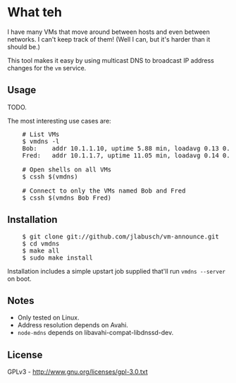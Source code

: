 # What teh

I have many VMs that move around between hosts and even between networks. I can't keep track of them!
(Well I can, but it's harder than it should be.)

This tool makes it easy by using multicast DNS to broadcast IP address changes for the `vm` service.

## Usage

TODO.

The most interesting use cases are:

<pre>
    # List VMs
    $ vmdns -l
    Bob:	addr 10.1.1.10, uptime 5.88 min, loadavg 0.13 0.17 0.08
    Fred:	addr 10.1.1.7, uptime 11.05 min, loadavg 0.14 0.33 0.29

    # Open shells on all VMs
    $ cssh $(vmdns)

    # Connect to only the VMs named Bob and Fred
    $ cssh $(vmdns Bob Fred)
</pre>

## Installation

<pre>
    $ git clone git://github.com/jlabusch/vm-announce.git
    $ cd vmdns
    $ make all 
    $ sudo make install
</pre>

Installation includes a simple upstart job supplied that'll run `vmdns --server` on boot.

## Notes

  * Only tested on Linux.
  * Address resolution depends on Avahi.
  * `node-mdns` depends on libavahi-compat-libdnssd-dev.

## License

GPLv3 - http://www.gnu.org/licenses/gpl-3.0.txt
